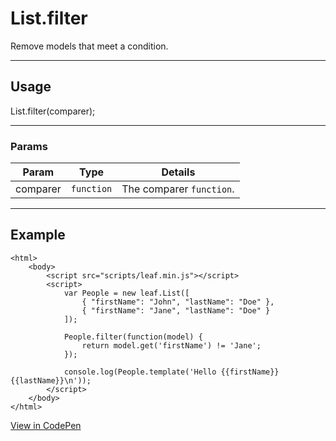# List.filter

Remove models that meet a condition.

----------------------------------------------------------------------

## Usage

List.filter(comparer);

----------------------------------------------------------------------

### Params

| Param           | Type          | Details                          |
| --------------- | ------------- | -------------------------------- |
| comparer        | `function`    | The comparer `function`.         |

----------------------------------------------------------------------

## Example

	<html>
		<body>
			<script src="scripts/leaf.min.js"></script>
			<script>
				var People = new leaf.List([
					{ "firstName": "John", "lastName": "Doe" },
					{ "firstName": "Jane", "lastName": "Doe" }
				]);

				People.filter(function(model) {
					return model.get('firstName') != 'Jane';
				});

				console.log(People.template('Hello {{firstName}} {{lastName}}\n'));
			</script>
		</body>
	</html>

[View in CodePen](https://codepen.io/leaf-git/pen/amqkRR)
